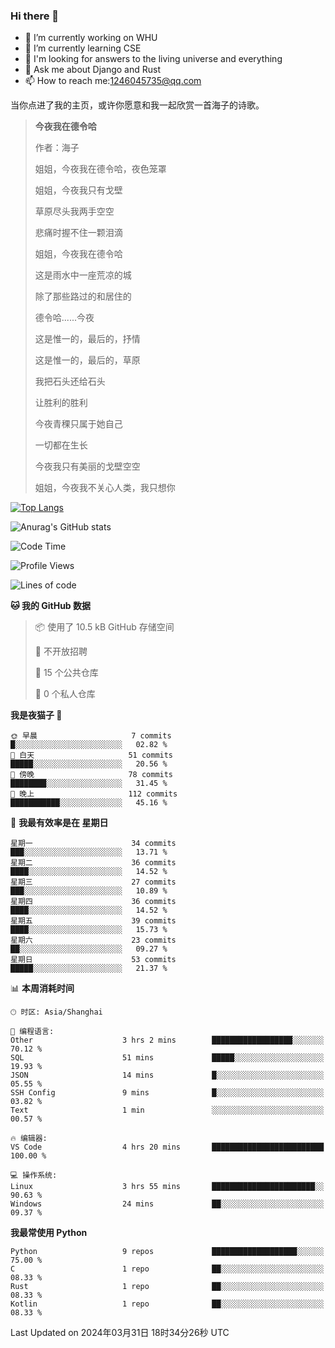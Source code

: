 ### Hi there 👋



- 🔭 I’m currently working on WHU
- 🌱 I’m currently learning CSE
- 🤔 I'm looking for answers to the living universe and everything
- 💬 Ask me about Django and Rust
- 📫 How to reach me:1246045735@qq.com

当你点进了我的主页，或许你愿意和我一起欣赏一首海子的诗歌。

>**今夜我在德令哈**
>
>作者：海子
>
>姐姐，今夜我在德令哈，夜色笼罩
>
>姐姐，今夜我只有戈壁
>
>草原尽头我两手空空
>
>悲痛时握不住一颗泪滴
>
>姐姐，今夜我在德令哈
>
>这是雨水中一座荒凉的城
>
>除了那些路过的和居住的
>
>德令哈......今夜
>
>这是惟一的，最后的，抒情
>
>这是惟一的，最后的，草原
>
>我把石头还给石头
>
>让胜利的胜利
>
>今夜青稞只属于她自己
>
>一切都在生长
>
>今夜我只有美丽的戈壁空空
>
>姐姐，今夜我不关心人类，我只想你



[![Top Langs](https://github-readme-stats.vercel.app/api/top-langs/?username=wisdomgo&theme=onedark)](https://github.com/anuraghazra/github-readme-stats)

![Anurag's GitHub stats](https://github-readme-stats.vercel.app/api?username=wisdomgo&hide=contribs,stars&theme=synthwave)

<!--START_SECTION:waka-->
![Code Time](http://img.shields.io/badge/Code%20Time-135%20hrs%2056%20mins-blue)

![Profile Views](http://img.shields.io/badge/%E4%B8%AA%E4%BA%BA%E8%B5%84%E6%96%99%E8%A7%82%E7%9C%8B%E6%AC%A1%E6%95%B0-39-blue)

![Lines of code](https://img.shields.io/badge/%E4%BB%8E%E3%80%8CHello%20World%E3%80%8D%E8%B5%B7%E6%88%91%E5%B7%B2%E7%BB%8F%E5%86%99%E4%BA%86-45.1%20thousand%20%E8%A1%8C%E4%BB%A3%E7%A0%81-blue)

**🐱 我的 GitHub 数据** 

> 📦  使用了 10.5 kB GitHub 存储空间 
 > 
> 🚫 不开放招聘
 > 
> 📜 15 个公共仓库 
 > 
> 🔑 0 个私人仓库 
 > 
**我是夜猫子 🦉** 

```text
🌞 早晨                     7 commits           █░░░░░░░░░░░░░░░░░░░░░░░░   02.82 % 
🌆 白天                     51 commits          █████░░░░░░░░░░░░░░░░░░░░   20.56 % 
🌃 傍晚                     78 commits          ████████░░░░░░░░░░░░░░░░░   31.45 % 
🌙 晚上                     112 commits         ███████████░░░░░░░░░░░░░░   45.16 % 
```
📅 **我最有效率是在 星期日** 

```text
星期一                      34 commits          ███░░░░░░░░░░░░░░░░░░░░░░   13.71 % 
星期二                      36 commits          ████░░░░░░░░░░░░░░░░░░░░░   14.52 % 
星期三                      27 commits          ███░░░░░░░░░░░░░░░░░░░░░░   10.89 % 
星期四                      36 commits          ████░░░░░░░░░░░░░░░░░░░░░   14.52 % 
星期五                      39 commits          ████░░░░░░░░░░░░░░░░░░░░░   15.73 % 
星期六                      23 commits          ██░░░░░░░░░░░░░░░░░░░░░░░   09.27 % 
星期日                      53 commits          █████░░░░░░░░░░░░░░░░░░░░   21.37 % 
```


📊 **本周消耗时间** 

```text
🕑︎ 时区: Asia/Shanghai

💬 编程语言: 
Other                    3 hrs 2 mins        ██████████████████░░░░░░░   70.12 % 
SQL                      51 mins             █████░░░░░░░░░░░░░░░░░░░░   19.93 % 
JSON                     14 mins             █░░░░░░░░░░░░░░░░░░░░░░░░   05.55 % 
SSH Config               9 mins              █░░░░░░░░░░░░░░░░░░░░░░░░   03.82 % 
Text                     1 min               ░░░░░░░░░░░░░░░░░░░░░░░░░   00.57 % 

🔥 编辑器: 
VS Code                  4 hrs 20 mins       █████████████████████████   100.00 % 

💻 操作系统: 
Linux                    3 hrs 55 mins       ███████████████████████░░   90.63 % 
Windows                  24 mins             ██░░░░░░░░░░░░░░░░░░░░░░░   09.37 % 
```

**我最常使用 Python** 

```text
Python                   9 repos             ███████████████████░░░░░░   75.00 % 
C                        1 repo              ██░░░░░░░░░░░░░░░░░░░░░░░   08.33 % 
Rust                     1 repo              ██░░░░░░░░░░░░░░░░░░░░░░░   08.33 % 
Kotlin                   1 repo              ██░░░░░░░░░░░░░░░░░░░░░░░   08.33 % 
```




 Last Updated on 2024年03月31日 18时34分26秒 UTC
<!--END_SECTION:waka-->
